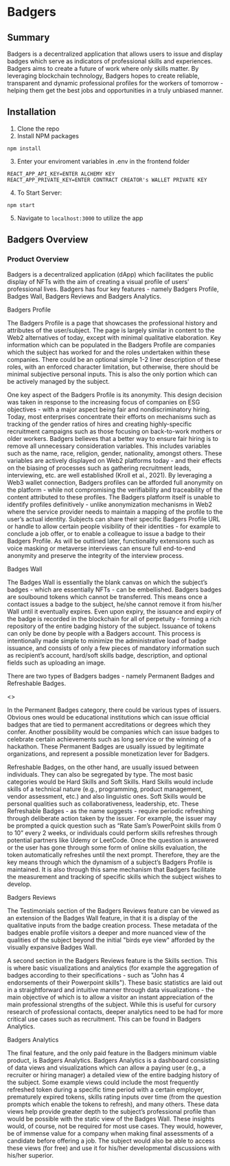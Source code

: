 # Badgers

## Summary ##

Badgers is a decentralized application that allows users to issue and display badges which serve as indicators of professional skills and experiences. Badgers aims to create a future of work where only skills matter. By leveraging blockchain technology, Badgers hopes to create reliable, transparent and dynamic professional profiles for the workers of tomorrow - helping them get the best jobs and opportunities in a truly unbiased manner.

## Installation ##

1. Clone the repo
2. Install NPM packages
```
npm install
```
3. Enter your enviroment variables in .env in the frontend folder
```
REACT_APP_API_KEY=ENTER ALCHEMY KEY
REACT_APP_PRIVATE_KEY=ENTER CONTRACT CREATOR's WALLET PRIVATE KEY
```
4. To Start Server:
```
npm start
```

5. Navigate to ```localhost:3000``` to utilize the app

## Badgers Overview ##

### Product Overview ###

Badgers is a decentralized application (dApp) which facilitates the public display of NFTs with the aim of creating a visual profile of users’ professional lives. Badgers has four key features - namely Badgers Profile, Badges Wall, Badgers Reviews and Badgers Analytics.

Badgers Profile

The Badgers Profile is a page that showcases the professional history and attributes of the user/subject. The page is largely similar in content to the Web2 alternatives of today, except with minimal qualitative elaboration. Key information which can be populated in the Badgers Profile are companies which the subject has worked for and the roles undertaken within these companies. There could be an optional simple 1-2 liner description of these roles, with an enforced character limitation, but otherwise, there should be minimal subjective personal inputs. This is also the only portion which can be actively managed by the subject.

One key aspect of the Badgers Profile is its anonymity. This design decision was taken in response to the increasing focus of companies on ESG objectives - with a major aspect being fair and nondiscriminatory hiring. Today, most enterprises concentrate their efforts on mechanisms such as tracking of the gender ratios of hires and creating highly-specific recruitment campaigns such as those focusing on back-to-work mothers or older workers. Badgers believes that a better way to ensure fair hiring is to remove all unnecessary consideration variables. This includes variables such as the name, race, religion, gender, nationality, amongst others. These variables are actively displayed on Web2 platforms today - and their effects on the biasing of processes such as gathering recruitment leads, interviewing, etc. are well established (Kroll et al., 2021). By leveraging a Web3 wallet connection, Badgers profiles can be afforded full anonymity on the platform - while not compromising the verifiability and traceability of the content attributed to these profiles. The Badgers platform itself is unable to identify profiles definitively - unlike anonymization mechanisms in Web2 where the service provider needs to maintain a mapping of the profile to the user’s actual identity. Subjects can share their specific Badgers Profile URL or handle to allow certain people visibility of their identities - for example to conclude a job offer, or to enable a colleague to issue a badge to their Badgers Profile. As will be outlined later, functionality extensions such as voice masking or metaverse interviews can ensure full end-to-end anonymity and preserve the integrity of the interview process.

Badges Wall

The Badges Wall is essentially the blank canvas on which the subject’s badges - which are essentially NFTs - can be embellished. Badgers badges are soulbound tokens which cannot be transferred. This means once a contact issues a badge to the subject, he/she cannot remove it from his/her Wall until it eventually expires. Even upon expiry, the issuance and expiry of the badge is recorded in the blockchain for all of perpetuity - forming a rich repository of the entire badging history of the subject. Issuance of tokens can only be done by people with a Badgers account. This process is intentionally made simple to minimize the administrative load of badge issuance, and consists of only a few pieces of mandatory information such as recipient’s account, hard/soft skills badge, description, and optional fields such as uploading an image. 

There are two types of Badgers badges - namely Permanent Badges and Refreshable Badges. 

<<insert image>>

In the Permanent Badges category, there could be various types of issuers. Obvious ones would be educational institutions which can issue official badges that are tied to permanent accreditations or degrees which they confer. Another possibility would be companies which can issue badges to celebrate certain achievements such as long service or the winning of a hackathon. These Permanent Badges are usually issued by legitimate organizations, and represent a possible monetization lever for Badgers.

Refreshable Badges, on the other hand, are usually issued between individuals. They can also be segregated by type. The most basic categories would be Hard Skills and Soft Skills. Hard Skills would include skills of a technical nature (e.g., programming, product management, vendor assessment, etc.) and also linguistic ones. Soft Skills would be personal qualities such as collaborativeness, leadership, etc. These Refreshable Badges - as the name suggests - require periodic refreshing through deliberate action taken by the issuer. For example, the issuer may be prompted a quick question such as “Rate Sam’s PowerPoint skills from 0 to 10” every 2 weeks, or individuals could perform skills refreshes through potential partners like Udemy or LeetCode. Once the question is answered or the user has gone through some form of online skills evaluation, the token automatically refreshes until the next prompt. Therefore, they are the key means through which the dynamism of a subject’s Badgers Profile is maintained. It is also through this same mechanism that Badgers facilitate the measurement and tracking of specific skills which the subject wishes to develop.

Badgers Reviews

The Testimonials section of the Badgers Reviews feature can be viewed as an extension of the Badges Wall feature, in that it is a display of the qualitative inputs from the badge creation process. These metadata of the badges enable profile visitors a deeper and more nuanced view of the qualities of the subject beyond the initial "birds eye view" afforded by the visually expansive Badges Wall. 

A second section in the Badgers Reviews feature is the Skills section. This is where basic visualizations and analytics (for example the aggregation of badges according to their specifications - such as "John has 4 endorsements of their Powerpoint skills"). These basic statistics are laid out in a straightforward and intuitive manner through data visualizations - the main objective of which is to allow a visitor an instant appreciation of the main professional strengths of the subject. While this is useful for cursory research of professional contacts, deeper analytics need to be had for more critical use cases such as recruitment. This can be found in Badgers Analytics.

Badgers Analytics
 
The final feature, and the only paid feature in the Badgers minimum viable product, is Badgers Analytics. Badgers Analytics is a dashboard consisting of data views and visualizations which can allow a paying user (e.g., a recruiter or hiring manager) a detailed view of the entire badging history of the subject. Some example views could include the most frequently refreshed token during a specific time period with a certain employer, prematurely expired tokens, skills rating inputs over time (from the question prompts which enable the tokens to refresh), and many others. These data views help provide greater depth to the subject’s professional profile than would be possible with the static view of the Badges Wall. These insights would, of course, not be required for most use cases. They would, however, be of immense value for a company when making final assessments of a candidate before offering a job. The subject would also be able to access these views (for free) and use it for his/her developmental discussions with his/her superior.






